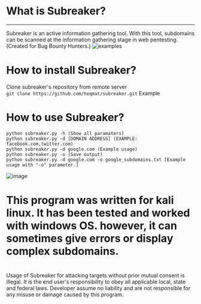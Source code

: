 # What is Subreaker?
 ------------------------------------------------------------
Subreaker is an active information gathering tool. With this tool, subdomains can be scanned at the information gathering stage in web pentesting. (Created for Bug Bounty Hunters.)
![examples](https://user-images.githubusercontent.com/64712867/83596341-14f76f80-a56d-11ea-9f30-9f74cbe7dc8c.png)
# How to install Subreaker?
Clone subreaker's repository from remote server <br>
`git clone https://github.com/heqmat/subreaker.git` Example
# How to use Subreaker?
```
python subreaker.py -h (Show all paramaters)
python subreaker.py -d [DOMAIN ADDRESS] (EXAMPLE: facebook.com,twitter.com)
python subreaker.py -d google.com (Example usage)
python subreaker.py -o (Save output)
python subreaker.py -d google.com -o google_subdomains.txt [Example usage with "-o" parameter.]
```
![image](https://user-images.githubusercontent.com/64712867/83640432-c79ef080-a5b4-11ea-9c79-056c2cf6231e.png)

# This program was written for kali linux. It has been tested and worked with windows OS. however, it can sometimes give errors or display complex subdomains.

# 

Usage of Subreaker for attacking targets without prior mutual consent is illegal. 
It is the end user's responsibility to obey all applicable local, state and federal laws. 
Developer assume no liability and are not responsible for any misuse or damage caused by this program.
